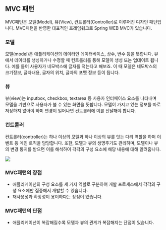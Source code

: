 ## MVC 패턴
MVC패턴은 모델(Model), 뷰(View), 컨트롤러(Controller)로 이루어진 디자인 패턴입니다.
MVC패턴을 반영한 대표적인 프레임워크로 Spring WEB MVC가 있습니다.

### 모델
모델(model)은 애플리케이션의 데이터인 데이터베이스, 상수, 변수 등을 뜻합니다.
뷰에서 데이터를 생성하거나 수정할 때 컨트롤러를 통해 모델이 생성 또는 업데이트 됩니다.
예를 들어 사용자가 네모박스에 글자를 적는다고 해보죠. 이 때 모델은 네모박스의
크기정보, 글자내용, 글자의 위치, 글자의 포맷 정보 등이 됩니다.
### 뷰
뷰(view)는 inputbox, checkbox, textarea 등 사용자 인터페이스 요소를 나타내며 모델을
기반으로 사용자가 볼 수 있는 화면을 뜻합니다. 모델이 가지고 있는 정보를 따로 저장하지
않아야 하며 변경이 일어나면 컨트롤러에 이를 전달해야 합니다.
### 컨트롤러
컨트롤러(controller)는 하나 이상의 모델과 하나 이상의 뷰를 잇는 다리 역할을 하며 이벤트
등 메인 로직을 담당합니다. 또한, 모델과 뷰의 생명주기도 관리하며, 모델이나 뷰의 변경
통지를 받으면 이를 해석하여 각각의 구성 요소에 해당 내용에 대해 알려줍니다.

![](https://velog.velcdn.com/images/cjllee/post/536f1bc0-79a8-4835-9cbc-be58e7988200/image.png)

### MVC패턴의 장점
- 애플리케이션의 구성 요소를 세 가지 역할로 구분하여 개발 프로세스에서 각각의
구성 요소에만 집중해서 개발할 수 있습니다.
- 재사용성과 확장성이 용이하다는 장점이 있습니다.

### MVC패턴의 단점
- 애플리케이션이 복잡해질수록 모델과 뷰의 관계가 복잡해지는 단점이 있습니다.
